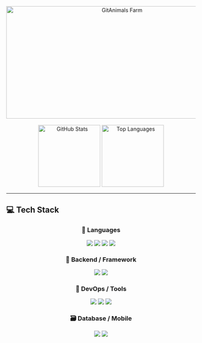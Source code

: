 <!-- 🐾 GitAnimals -->
<div align="center">
  <a href="https://www.gitanimals.org/en_US?utm_medium=image&utm_source=ahhyunii&utm_content=farm">
    <img
      src="https://render.gitanimals.org/farms/ahhyunii"
      width="600"
      height="300"
      alt="GitAnimals Farm"
    />
  </a>
</div>

<br/>

<!-- 📊 GitHub Stats -->
<div align="center">
  <img 
    src="https://github-readme-stats.vercel.app/api?username=ahhyunii&show_icons=true&theme=rose" 
    alt="GitHub Stats"
    height="165"
  />
  <img 
    src="https://github-readme-stats.vercel.app/api/top-langs/?username=ahhyunii&layout=compact&theme=rose" 
    alt="Top Languages"
    height="165"
  />
</div>

---

## 💻 Tech Stack

<div align="center">

### 🧠 Languages
<img src="https://img.shields.io/badge/Java-007396?style=for-the-badge&logo=Java&logoColor=white" />
<img src="https://img.shields.io/badge/C-A8B9CC?style=for-the-badge&logo=C&logoColor=white" />
<img src="https://img.shields.io/badge/C++-00599C?style=for-the-badge&logo=c%2B%2B&logoColor=white" />
<img src="https://img.shields.io/badge/Python-3776AB?style=for-the-badge&logo=Python&logoColor=white" />

### 🌱 Backend / Framework
<img src="https://img.shields.io/badge/SpringBoot-6DB33F?style=for-the-badge&logo=springboot&logoColor=white" />
<img src="https://img.shields.io/badge/Spring%20Security-6DB33F?style=for-the-badge&logo=spring-security&logoColor=white" />

### 🧰 DevOps / Tools
<img src="https://img.shields.io/badge/Git-F05032?style=for-the-badge&logo=git&logoColor=white" />
<img src="https://img.shields.io/badge/GitHub-181717?style=for-the-badge&logo=github&logoColor=white" />
<img src="https://img.shields.io/badge/Docker-0db7ed?style=for-the-badge&logo=docker&logoColor=white" />

### 🗃️ Database / Mobile
<img src="https://img.shields.io/badge/MongoDB-47A248?style=for-the-badge&logo=MongoDB&logoColor=white" />
<img src="https://img.shields.io/badge/Flutter-02569B?style=for-the-badge&logo=flutter&logoColor=white" />

</div>
